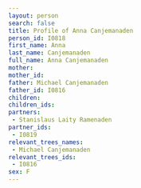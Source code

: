 ```yaml
---
layout: person
search: false
title: Profile of Anna Canjemanaden
person_id: I0818
first_name: Anna
last_name: Canjemanaden
full_name: Anna Canjemanaden
mother: 
mother_id: 
father: Michael Canjemanaden
father_id: I0816
children:
children_ids:
partners:
 - Stanislaus Laity Ramenaden
partner_ids:
 - I0819
relevant_trees_names:
 - Michael Canjemanaden
relevant_trees_ids:
 - I0816
sex: F
---
```


